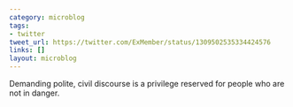 ```yaml
---
category: microblog
tags:
- twitter
tweet_url: https://twitter.com/ExMember/status/1309502535334424576
links: []
layout: microblog
---
```

Demanding polite, civil discourse is a privilege reserved for people who are not in danger.
